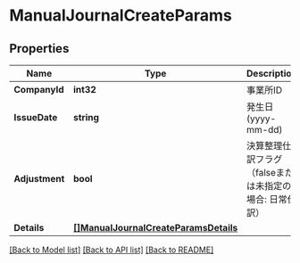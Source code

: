 # ManualJournalCreateParams

## Properties

Name | Type | Description | Notes
------------ | ------------- | ------------- | -------------
**CompanyId** | **int32** | 事業所ID | 
**IssueDate** | **string** | 発生日 (yyyy-mm-dd) | 
**Adjustment** | **bool** | 決算整理仕訳フラグ（falseまたは未指定の場合: 日常仕訳） | [optional] 
**Details** | [**[]ManualJournalCreateParamsDetails**](manualJournalCreateParams_details.md) |  | 

[[Back to Model list]](../README.md#documentation-for-models) [[Back to API list]](../README.md#documentation-for-api-endpoints) [[Back to README]](../README.md)


